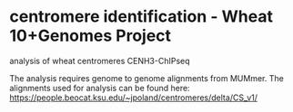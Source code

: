 # centromere identification - Wheat 10+Genomes Project
analysis of wheat centromeres CENH3-ChIPseq


The analysis requires genome to genome alignments from MUMmer.  The alignments used for analysis can be found here: https://people.beocat.ksu.edu/~jpoland/centromeres/delta/CS_v1/

